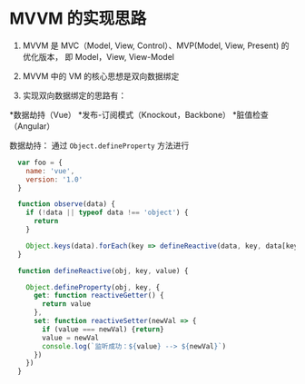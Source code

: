 # MVVM 的实现思路

1. MVVM 是 MVC（Model, View, Control）、MVP(Model, View, Present) 的优化版本，
  即 Model，View, View-Model

2. MVVM 中的 VM 的核心思想是双向数据绑定

3. 实现双向数据绑定的思路有：

 *数据劫持（Vue）
 *发布-订阅模式（Knockout，Backbone）
 *脏值检查（Angular）

数据劫持：
  通过 `Object.defineProperty` 方法进行

  ```js
    var foo = {
      name: 'vue',
      version: '1.0'
    }

    function observe(data) {
      if (!data || typeof data !== 'object') {
        return
      }

      Object.keys(data).forEach(key => defineReactive(data, key, data[key]))
    }

    function defineReactive(obj, key, value) {

      Object.defineProperty(obj, key, {
        get: function reactiveGetter() {
          return value
        },
        set: function reactiveSetter(newVal => {
          if (value === newVal) {return}
          value = newVal
          console.log(`监听成功：${value} --> ${newVal}`)
        })
      })
    }
  ```